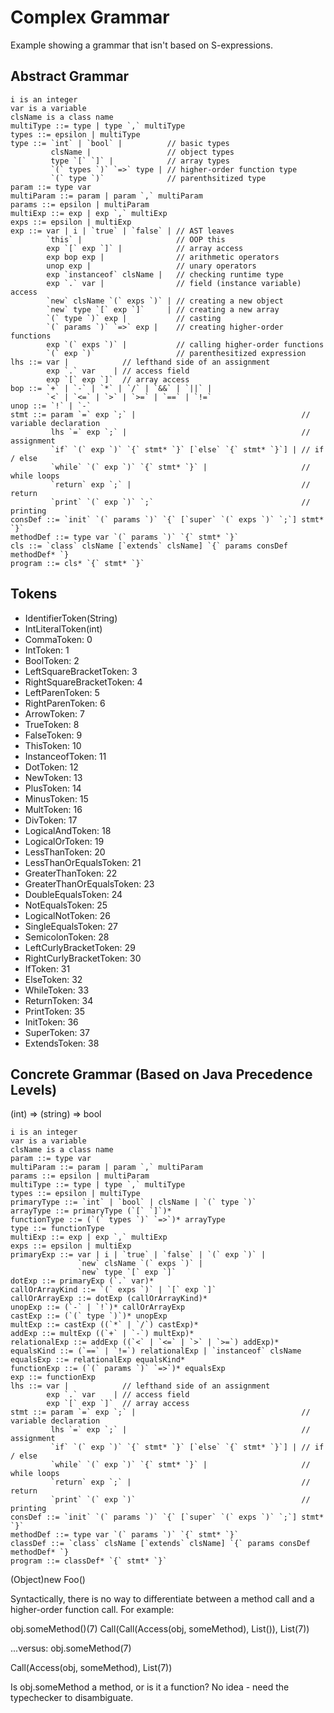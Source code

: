 # Complex Grammar #

Example showing a grammar that isn't based on S-expressions.

## Abstract Grammar ##

```
i is an integer
var is a variable
clsName is a class name
multiType ::= type | type `,` multiType
types ::= epsilon | multiType
type ::= `int` | `bool` |          // basic types
         clsName |                 // object types
         type `[` `]` |            // array types
         `(` types `)` `=>` type | // higher-order function type
         `(` type `)`              // parenthsitized type
param ::= type var
multiParam ::= param | param `,` multiParam
params ::= epsilon | multiParam
multiExp ::= exp | exp `,` multiExp
exps ::= epsilon | multiExp
exp ::= var | i | `true` | `false` | // AST leaves
        `this` |                     // OOP this
        exp `[` exp `]` |            // array access
        exp bop exp |                // arithmetic operators
        unop exp |                   // unary operators
        exp `instanceof` clsName |   // checking runtime type
        exp `.` var |                // field (instance variable) access
        `new` clsName `(` exps `)` | // creating a new object
        `new` type `[` exp `]`     | // creating a new array
        `(` type `)` exp |           // casting
        `(` params `)` `=>` exp |    // creating higher-order functions
        exp `(` exps `)` |           // calling higher-order functions
        `(` exp `)`                  // parenthesitized expression
lhs ::= var |            // lefthand side of an assignment
        exp `.` var    | // access field
        exp `[` exp `]`  // array access
bop ::= `+` | `-` | `*` | `/` | `&&` | `||` |
        `<` | `<=` | `>` | `>=` | `==` | `!=`
unop ::= `!` | `-`
stmt ::= param `=` exp `;` |                                     // variable declaration
         lhs `=` exp `;` |                                       // assignment
         `if` `(` exp `)` `{` stmt* `}` [`else` `{` stmt* `}`] | // if / else
         `while` `(` exp `)` `{` stmt* `}` |                     // while loops
         `return` exp `;` |                                      // return
         `print` `(` exp `)` `;`                                 // printing
consDef ::= `init` `(` params `)` `{` [`super` `(` exps `)` `;`] stmt* `}`
methodDef ::= type var `(` params `)` `{` stmt* `}`
cls ::= `class` clsName [`extends` clsName] `{` params consDef methodDef* `}
program ::= cls* `{` stmt* `}`
```

## Tokens ##

- IdentifierToken(String)
- IntLiteralToken(int)
- CommaToken: 0
- IntToken: 1
- BoolToken: 2
- LeftSquareBracketToken: 3
- RightSquareBracketToken: 4
- LeftParenToken: 5
- RightParenToken: 6
- ArrowToken: 7
- TrueToken: 8
- FalseToken: 9
- ThisToken: 10
- InstanceofToken: 11
- DotToken: 12
- NewToken: 13
- PlusToken: 14
- MinusToken: 15
- MultToken: 16
- DivToken: 17
- LogicalAndToken: 18
- LogicalOrToken: 19
- LessThanToken: 20
- LessThanOrEqualsToken: 21
- GreaterThanToken: 22
- GreaterThanOrEqualsToken: 23
- DoubleEqualsToken: 24
- NotEqualsToken: 25
- LogicalNotToken: 26
- SingleEqualsToken: 27
- SemicolonToken: 28
- LeftCurlyBracketToken: 29
- RightCurlyBracketToken: 30
- IfToken: 31
- ElseToken: 32
- WhileToken: 33
- ReturnToken: 34
- PrintToken: 35
- InitToken: 36
- SuperToken: 37
- ExtendsToken: 38

## Concrete Grammar (Based on Java Precedence Levels) ##

(int) => (string) => bool

```
i is an integer
var is a variable
clsName is a class name
param ::= type var
multiParam ::= param | param `,` multiParam
params ::= epsilon | multiParam
multiType ::= type | type `,` multiType
types ::= epsilon | multiType
primaryType ::= `int` | `bool` | clsName | `(` type `)`
arrayType ::= primaryType (`[` `]`)*
functionType ::= (`(` types `)` `=>`)* arrayType
type ::= functionType
multiExp ::= exp | exp `,` multiExp
exps ::= epsilon | multiExp
primaryExp ::= var | i | `true` | `false` | `(` exp `)` |
               `new` clsName `(` exps `)` |
               `new` type `[` exp `]`
dotExp ::= primaryExp (`.` var)*
callOrArrayKind ::= `(` exps `)` | `[` exp `]`
callOrArrayExp ::= dotExp (callOrArrayKind)*
unopExp ::= (`-` | `!`)* callOrArrayExp
castExp ::= (`(` type `)`)* unopExp
multExp ::= castExp ((`*` | `/`) castExp)*
addExp ::= multExp ((`+` | `-`) multExp)*
relationalExp ::= addExp ((`<` | `<=` | `>` | `>=`) addExp)*
equalsKind ::= (`==` | `!=`) relationalExp | `instanceof` clsName
equalsExp ::= relationalExp equalsKind*
functionExp ::= (`(` params `)` `=>`)* equalsExp
exp ::= functionExp
lhs ::= var |            // lefthand side of an assignment
        exp `.` var    | // access field
        exp `[` exp `]`  // array access
stmt ::= param `=` exp `;` |                                     // variable declaration
         lhs `=` exp `;` |                                       // assignment
         `if` `(` exp `)` `{` stmt* `}` [`else` `{` stmt* `}`] | // if / else
         `while` `(` exp `)` `{` stmt* `}` |                     // while loops
         `return` exp `;` |                                      // return
         `print` `(` exp `)`                                     // printing
consDef ::= `init` `(` params `)` `{` [`super` `(` exps `)` `;`] stmt* `}`
methodDef ::= type var `(` params `)` `{` stmt* `}`
classDef ::= `class` clsName [`extends` clsName] `{` params consDef methodDef* `}
program ::= classDef* `{` stmt* `}`
```

(Object)new Foo()

Syntactically, there is no way to differentiate between a method
call and a higher-order function call.  For example:

obj.someMethod()(7)
Call(Call(Access(obj,
                 someMethod),
          List()),
     List(7))

...versus:
obj.someMethod(7)

Call(Access(obj, someMethod), List(7))

Is obj.someMethod a method, or is it a function?  No idea - need the typechecker to disambiguate.
